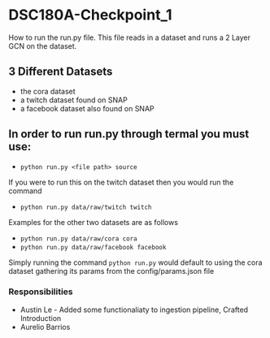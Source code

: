 # DSC180A-Checkpoint_1

How to run the run.py file.
This file reads in a dataset and runs a 2 Layer GCN on the dataset.

## 3 Different Datasets
* the cora dataset
* a twitch dataset found on SNAP
* a facebook dataset also found on SNAP

## In order to run run.py through termal you must use: 
* `python run.py <file path> source`

If you were to run this on the twitch dataset then you would run the command
* `python run.py data/raw/twitch twitch`

Examples for the other two datasets are as follows
* `python run.py data/raw/cora cora`
* `python run.py data/raw/facebook facebook`

Simply running the command
              `python run.py`
would default to using the cora dataset gathering its params from the config/params.json file


### Responsibilities
* Austin Le - Added some functionaliaty to ingestion pipeline, Crafted Introduction
* Aurelio Barrios
